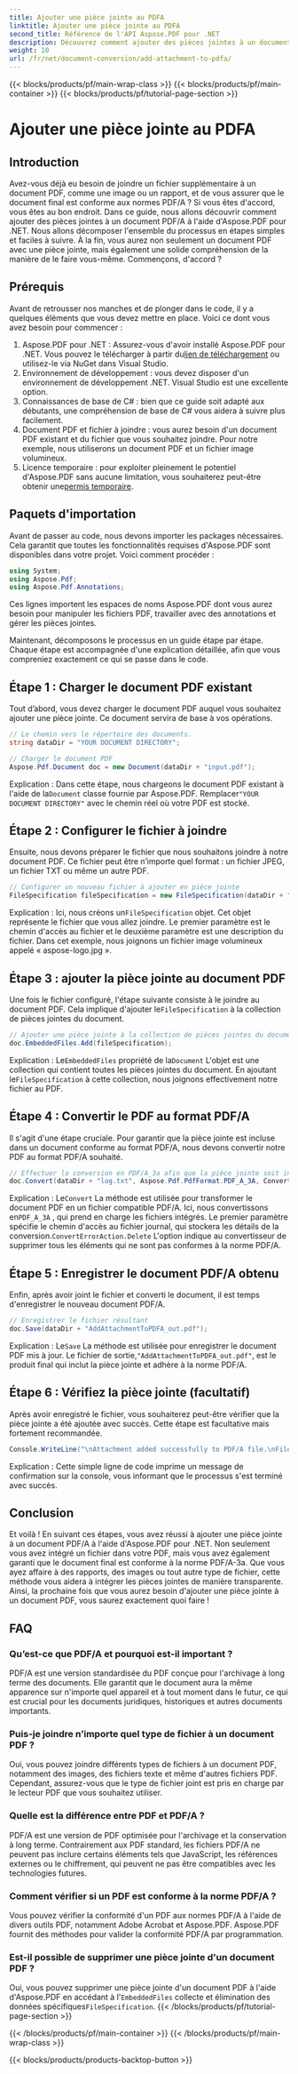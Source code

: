```yaml
---
title: Ajouter une pièce jointe au PDFA
linktitle: Ajouter une pièce jointe au PDFA
second_title: Référence de l'API Aspose.PDF pour .NET
description: Découvrez comment ajouter des pièces jointes à un document PDF/A à l'aide d'Aspose.PDF pour .NET avec ce guide étape par étape.
weight: 10
url: /fr/net/document-conversion/add-attachment-to-pdfa/
---
```


{{< blocks/products/pf/main-wrap-class >}}
{{< blocks/products/pf/main-container >}}
{{< blocks/products/pf/tutorial-page-section >}}

# Ajouter une pièce jointe au PDFA

## Introduction

Avez-vous déjà eu besoin de joindre un fichier supplémentaire à un document PDF, comme une image ou un rapport, et de vous assurer que le document final est conforme aux normes PDF/A ? Si vous êtes d'accord, vous êtes au bon endroit. Dans ce guide, nous allons découvrir comment ajouter des pièces jointes à un document PDF/A à l'aide d'Aspose.PDF pour .NET. Nous allons décomposer l'ensemble du processus en étapes simples et faciles à suivre. À la fin, vous aurez non seulement un document PDF avec une pièce jointe, mais également une solide compréhension de la manière de le faire vous-même. Commençons, d'accord ?

## Prérequis

Avant de retrousser nos manches et de plonger dans le code, il y a quelques éléments que vous devez mettre en place. Voici ce dont vous avez besoin pour commencer :

1.  Aspose.PDF pour .NET : Assurez-vous d'avoir installé Aspose.PDF pour .NET. Vous pouvez le télécharger à partir du[lien de téléchargement](https://releases.aspose.com/pdf/net/) ou utilisez-le via NuGet dans Visual Studio.
2. Environnement de développement : vous devez disposer d'un environnement de développement .NET. Visual Studio est une excellente option.
3. Connaissances de base de C# : bien que ce guide soit adapté aux débutants, une compréhension de base de C# vous aidera à suivre plus facilement.
4. Document PDF et fichier à joindre : vous aurez besoin d'un document PDF existant et du fichier que vous souhaitez joindre. Pour notre exemple, nous utiliserons un document PDF et un fichier image volumineux.
5.  Licence temporaire : pour exploiter pleinement le potentiel d'Aspose.PDF sans aucune limitation, vous souhaiterez peut-être obtenir une[permis temporaire](https://purchase.aspose.com/temporary-license/).

## Paquets d'importation

Avant de passer au code, nous devons importer les packages nécessaires. Cela garantit que toutes les fonctionnalités requises d'Aspose.PDF sont disponibles dans votre projet. Voici comment procéder :

```csharp
using System;
using Aspose.Pdf;
using Aspose.Pdf.Annotations;
```

Ces lignes importent les espaces de noms Aspose.PDF dont vous aurez besoin pour manipuler les fichiers PDF, travailler avec des annotations et gérer les pièces jointes.

Maintenant, décomposons le processus en un guide étape par étape. Chaque étape est accompagnée d'une explication détaillée, afin que vous compreniez exactement ce qui se passe dans le code.

## Étape 1 : Charger le document PDF existant

Tout d’abord, vous devez charger le document PDF auquel vous souhaitez ajouter une pièce jointe. Ce document servira de base à vos opérations.

```csharp
// Le chemin vers le répertoire des documents.
string dataDir = "YOUR DOCUMENT DIRECTORY";

// Charger le document PDF
Aspose.Pdf.Document doc = new Document(dataDir + "input.pdf");
```

 Explication : Dans cette étape, nous chargeons le document PDF existant à l'aide de la`Document` classe fournie par Aspose.PDF. Remplacer`"YOUR DOCUMENT DIRECTORY"` avec le chemin réel où votre PDF est stocké.

## Étape 2 : Configurer le fichier à joindre

Ensuite, nous devons préparer le fichier que nous souhaitons joindre à notre document PDF. Ce fichier peut être n’importe quel format : un fichier JPEG, un fichier TXT ou même un autre PDF.

```csharp
// Configurer un nouveau fichier à ajouter en pièce jointe
FileSpecification fileSpecification = new FileSpecification(dataDir + "aspose-logo.jpg", "Large Image file");
```

 Explication : Ici, nous créons un`FileSpecification` objet. Cet objet représente le fichier que vous allez joindre. Le premier paramètre est le chemin d'accès au fichier et le deuxième paramètre est une description du fichier. Dans cet exemple, nous joignons un fichier image volumineux appelé « aspose-logo.jpg ».

## Étape 3 : ajouter la pièce jointe au document PDF

 Une fois le fichier configuré, l'étape suivante consiste à le joindre au document PDF. Cela implique d'ajouter le`FileSpecification` à la collection de pièces jointes du document.

```csharp
// Ajouter une pièce jointe à la collection de pièces jointes du document
doc.EmbeddedFiles.Add(fileSpecification);
```

 Explication : Le`EmbeddedFiles` propriété de la`Document` L'objet est une collection qui contient toutes les pièces jointes du document. En ajoutant le`FileSpecification` à cette collection, nous joignons effectivement notre fichier au PDF.

## Étape 4 : Convertir le PDF au format PDF/A

Il s'agit d'une étape cruciale. Pour garantir que la pièce jointe est incluse dans un document conforme au format PDF/A, nous devons convertir notre PDF au format PDF/A souhaité.

```csharp
// Effectuer la conversion en PDF/A_3a afin que la pièce jointe soit incluse dans le fichier résultant
doc.Convert(dataDir + "log.txt", Aspose.Pdf.PdfFormat.PDF_A_3A, ConvertErrorAction.Delete);
```

 Explication : Le`Convert` La méthode est utilisée pour transformer le document PDF en un fichier compatible PDF/A. Ici, nous convertissons en`PDF_A_3A` , qui prend en charge les fichiers intégrés. Le premier paramètre spécifie le chemin d'accès au fichier journal, qui stockera les détails de la conversion.`ConvertErrorAction.Delete` L'option indique au convertisseur de supprimer tous les éléments qui ne sont pas conformes à la norme PDF/A.

## Étape 5 : Enregistrer le document PDF/A obtenu

Enfin, après avoir joint le fichier et converti le document, il est temps d'enregistrer le nouveau document PDF/A.

```csharp
// Enregistrer le fichier résultant
doc.Save(dataDir + "AddAttachmentToPDFA_out.pdf");
```

 Explication : Le`Save` La méthode est utilisée pour enregistrer le document PDF mis à jour. Le fichier de sortie,`"AddAttachmentToPDFA_out.pdf"`, est le produit final qui inclut la pièce jointe et adhère à la norme PDF/A.

## Étape 6 : Vérifiez la pièce jointe (facultatif)

Après avoir enregistré le fichier, vous souhaiterez peut-être vérifier que la pièce jointe a été ajoutée avec succès. Cette étape est facultative mais fortement recommandée.

```csharp
Console.WriteLine("\nAttachment added successfully to PDF/A file.\nFile saved at " + dataDir);
```

Explication : Cette simple ligne de code imprime un message de confirmation sur la console, vous informant que le processus s'est terminé avec succès.

## Conclusion

Et voilà ! En suivant ces étapes, vous avez réussi à ajouter une pièce jointe à un document PDF/A à l'aide d'Aspose.PDF pour .NET. Non seulement vous avez intégré un fichier dans votre PDF, mais vous avez également garanti que le document final est conforme à la norme PDF/A-3a. Que vous ayez affaire à des rapports, des images ou tout autre type de fichier, cette méthode vous aidera à intégrer les pièces jointes de manière transparente. Ainsi, la prochaine fois que vous aurez besoin d'ajouter une pièce jointe à un document PDF, vous saurez exactement quoi faire !

## FAQ

### Qu’est-ce que PDF/A et pourquoi est-il important ?  
PDF/A est une version standardisée du PDF conçue pour l'archivage à long terme des documents. Elle garantit que le document aura la même apparence sur n'importe quel appareil et à tout moment dans le futur, ce qui est crucial pour les documents juridiques, historiques et autres documents importants.

### Puis-je joindre n’importe quel type de fichier à un document PDF ?  
Oui, vous pouvez joindre différents types de fichiers à un document PDF, notamment des images, des fichiers texte et même d'autres fichiers PDF. Cependant, assurez-vous que le type de fichier joint est pris en charge par le lecteur PDF que vous souhaitez utiliser.

### Quelle est la différence entre PDF et PDF/A ?  
PDF/A est une version de PDF optimisée pour l'archivage et la conservation à long terme. Contrairement aux PDF standard, les fichiers PDF/A ne peuvent pas inclure certains éléments tels que JavaScript, les références externes ou le chiffrement, qui peuvent ne pas être compatibles avec les technologies futures.

### Comment vérifier si un PDF est conforme à la norme PDF/A ?  
Vous pouvez vérifier la conformité d'un PDF aux normes PDF/A à l'aide de divers outils PDF, notamment Adobe Acrobat et Aspose.PDF. Aspose.PDF fournit des méthodes pour valider la conformité PDF/A par programmation.

### Est-il possible de supprimer une pièce jointe d'un document PDF ?  
 Oui, vous pouvez supprimer une pièce jointe d'un document PDF à l'aide d'Aspose.PDF en accédant à l'`EmbeddedFiles` collecte et élimination des données spécifiques`FileSpecification`.
{{< /blocks/products/pf/tutorial-page-section >}}

{{< /blocks/products/pf/main-container >}}
{{< /blocks/products/pf/main-wrap-class >}}

{{< blocks/products/products-backtop-button >}}
